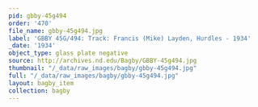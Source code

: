 ```yaml
---
pid: gbby-45g494
order: '470'
file_name: gbby-45g494.jpg
label: 'GBBY 45G/494: Track: Francis (Mike) Layden, Hurdles - 1934'
_date: '1934'
object_type: glass plate negative
source: http://archives.nd.edu/Bagby/GBBY-45g494.jpg
thumbnail: "/_data/raw_images/bagby/gbby-45g494.jpg"
full: "/_data/raw_images/bagby/gbby-45g494.jpg"
layout: bagby_item
collection: bagby
---
```

